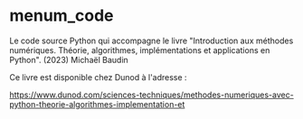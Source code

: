 # menum_code
Le code source Python qui accompagne le livre "Introduction aux méthodes numériques. Théorie, algorithmes, implémentations et applications en Python". (2023)  Michaël Baudin

Ce livre est disponible chez Dunod à l'adresse :

https://www.dunod.com/sciences-techniques/methodes-numeriques-avec-python-theorie-algorithmes-implementation-et
